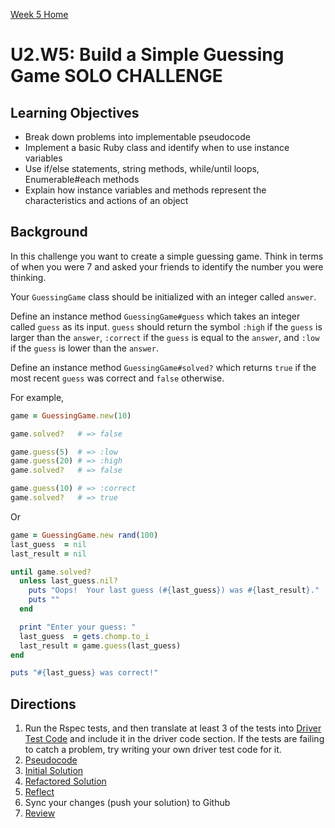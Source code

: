 [Week 5 Home](../)

# U2.W5: Build a Simple Guessing Game **SOLO CHALLENGE**


## Learning Objectives
- Break down problems into implementable pseudocode 
- Implement a basic Ruby class and identify when to use instance variables
- Use if/else statements, string methods, while/until loops, Enumerable#each methods
- Explain how instance variables and methods represent the characteristics and actions of an object

## Background

In this challenge you want to create a simple guessing game. Think in terms of when you were 7 and asked your friends to identify the number you were thinking. 

Your `GuessingGame` class should be initialized with an integer called `answer`.

Define an instance method `GuessingGame#guess` which takes an integer called `guess` as its input. `guess` should return the symbol `:high` if the `guess` is larger than the `answer`, `:correct` if the `guess` is equal to the `answer`, and `:low` if the `guess` is lower than the `answer`.

Define an instance method `GuessingGame#solved?` which returns `true` if the most recent `guess` was correct and `false` otherwise.

For example,

```ruby
game = GuessingGame.new(10)

game.solved?   # => false

game.guess(5)  # => :low
game.guess(20) # => :high
game.solved?   # => false

game.guess(10) # => :correct
game.solved?   # => true
```

Or

```ruby
game = GuessingGame.new rand(100)
last_guess  = nil
last_result = nil

until game.solved?
  unless last_guess.nil?
    puts "Oops!  Your last guess (#{last_guess}) was #{last_result}."
    puts ""
  end

  print "Enter your guess: "
  last_guess  = gets.chomp.to_i
  last_result = game.guess(last_guess)
end

puts "#{last_guess} was correct!"
```



## Directions
 
1. Run the Rspec tests, and then translate at least 3 of the tests into [Driver Test Code](../../references/driver_code.md) and include it in the driver code section. If the tests are failing to catch a problem, try writing your own driver test code for it. 
2. [Pseudocode](../../references/pseudocode.md)
3. [Initial Solution](../../references/initial_solution.md)
4. [Refactored Solution](../../references/refactoring.md)
5. [Reflect](../../references/reflection_guidelines.md)
6. Sync your changes (push your solution) to Github
7. [Review](../../references/review.md)